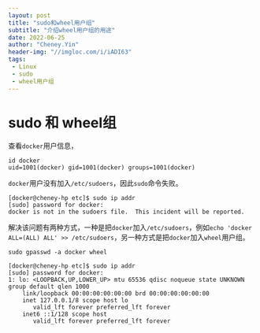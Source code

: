 ```yaml
---
layout: post
title: "sudo和wheel用户组"
subtitle: "介绍wheel用户组的用途"
date: 2022-06-25
author: "Cheney.Yin"
header-img: "//imgloc.com/i/iADI63"
tags:
 - Linux
 - sudo
 - wheel用户组
---
```


# sudo 和 wheel组

查看`docker`用户信息，

```shell
id docker
uid=1001(docker) gid=1001(docker) groups=1001(docker)
```

`docker`用户没有加入`/etc/sudoers`，因此`sudo`命令失败。

```shell
[docker@cheney-hp etc]$ sudo ip addr
[sudo] password for docker:
docker is not in the sudoers file.  This incident will be reported.
```

解决该问题有两种方式，一种是把`docker`加入`/etc/sudoers`，例如`echo 'docker ALL=(ALL) ALL' >> /etc/sudoers`，另一种方式是把`docker`加入`wheel`用户组。

```shell
sudo gpasswd -a docker wheel
```

```shell
[docker@cheney-hp etc]$ sudo ip addr
[sudo] password for docker:
1: lo: <LOOPBACK,UP,LOWER_UP> mtu 65536 qdisc noqueue state UNKNOWN group default qlen 1000
    link/loopback 00:00:00:00:00:00 brd 00:00:00:00:00:00
    inet 127.0.0.1/8 scope host lo
       valid_lft forever preferred_lft forever
    inet6 ::1/128 scope host
       valid_lft forever preferred_lft forever
```

